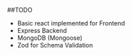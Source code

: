 ##TODO
- Basic react implemented for Frontend
- Express Backend 
- MongoDB (Mongoose) 
- Zod for Schema Validation